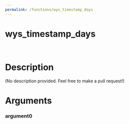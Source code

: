 ```yaml
---
permalink: /functions/wys_timestamp_days
---
```

# wys_timestamp_days  
&nbsp;  
# Description  
(No description provided. Feel free to make a pull request!) 
&nbsp;  
# Arguments
### argument0

&nbsp;    


